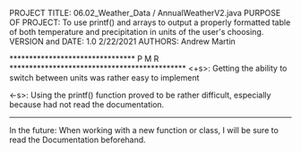 PROJECT TITLE: 06.02_Weather_Data / AnnualWeatherV2.java
PURPOSE OF PROJECT: To use printf() and arrays to output a properly formatted table
                        of both temperature and precipitation in units of the user's
                        choosing.
VERSION and DATE: 1.0 2/22/2021
AUTHORS: Andrew Martin

******************************** P M R *********************************************
<+s>: Getting the ability to switch between units was rather easy to implement
      
<-s>: Using the printf() function proved to be rather difficult, especially because
        had not read the documentation.
************************************************************************************
In the future: When working with a new function or class, I will be sure to read the
                Documentation beforehand.